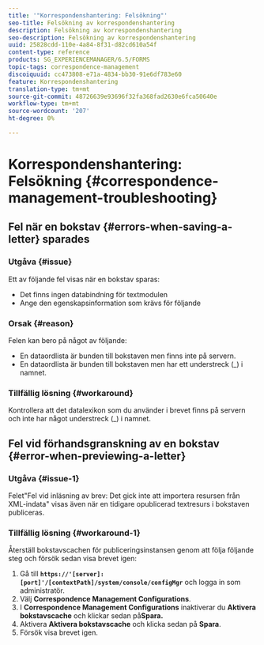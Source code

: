 ```yaml
---
title: '"Korrespondenshantering: Felsökning"'
seo-title: Felsökning av korrespondenshantering
description: Felsökning av korrespondenshantering
seo-description: Felsökning av korrespondenshantering
uuid: 25828cdd-110e-4a84-8f31-d82cd610a54f
content-type: reference
products: SG_EXPERIENCEMANAGER/6.5/FORMS
topic-tags: correspondence-management
discoiquuid: cc473808-e71a-4834-bb30-91e6df783e60
feature: Korrespondenshantering
translation-type: tm+mt
source-git-commit: 48726639e93696f32fa368fad2630e6fca50640e
workflow-type: tm+mt
source-wordcount: '207'
ht-degree: 0%

---
```



# Korrespondenshantering: Felsökning {#correspondence-management-troubleshooting}

## Fel när en bokstav {#errors-when-saving-a-letter} sparades

### Utgåva {#issue}

Ett av följande fel visas när en bokstav sparas:

* Det finns ingen databindning för textmodulen
* Ange den egenskapsinformation som krävs för följande

### Orsak {#reason}

Felen kan bero på något av följande:

* En dataordlista är bunden till bokstaven men finns inte på servern.
* En dataordlista är bunden till bokstaven men har ett understreck (_) i namnet.

### Tillfällig lösning {#workaround}

Kontrollera att det datalexikon som du använder i brevet finns på servern och inte har något understreck (_) i namnet.

## Fel vid förhandsgranskning av en bokstav {#error-when-previewing-a-letter}

### Utgåva {#issue-1}

Felet&quot;Fel vid inläsning av brev: Det gick inte att importera resursen från XML-indata&quot; visas även när en tidigare opublicerad textresurs i bokstaven publiceras.

### Tillfällig lösning {#workaround-1}

Återställ bokstavscachen för publiceringsinstansen genom att följa följande steg och försök sedan visa brevet igen:

1. Gå till **`https://'[server]:[port]'/[contextPath]/system/console/configMgr`** och logga in som administratör.
1. Välj **Correspondence Management Configurations**.
1. I **Correspondence Management Configurations** inaktiverar du **Aktivera bokstavscache** och klickar sedan på&#x200B;**Spara.**
1. Aktivera **Aktivera bokstavscache** och klicka sedan på **Spara**.
1. Försök visa brevet igen.

